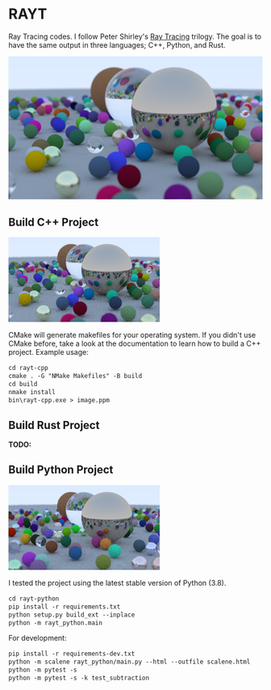 # RAYT

Ray Tracing codes. I follow Peter Shirley's [Ray Tracing](https://raytracing.github.io/) trilogy. The goal is to have the same output in three languages; C++, Python, and Rust.

![](assets/image.png)

## Build C++ Project

![](assets/rayt-cpp.png)

CMake will generate makefiles for your operating system. If you didn't use CMake before, take a look at the documentation to learn how to build a C++ project. Example usage:

```
cd rayt-cpp
cmake . -G "NMake Makefiles" -B build
cd build
nmake install
bin\rayt-cpp.exe > image.ppm
```

## Build Rust Project

**TODO:**

## Build Python Project

![](assets/rayt-python.png)

I tested the project using the latest stable version of Python (3.8).

```
cd rayt-python
pip install -r requirements.txt
python setup.py build_ext --inplace
python -m rayt_python.main
```

For development:
```
pip install -r requirements-dev.txt
python -m scalene rayt_python/main.py --html --outfile scalene.html
python -m pytest -s
python -m pytest -s -k test_subtraction
```
